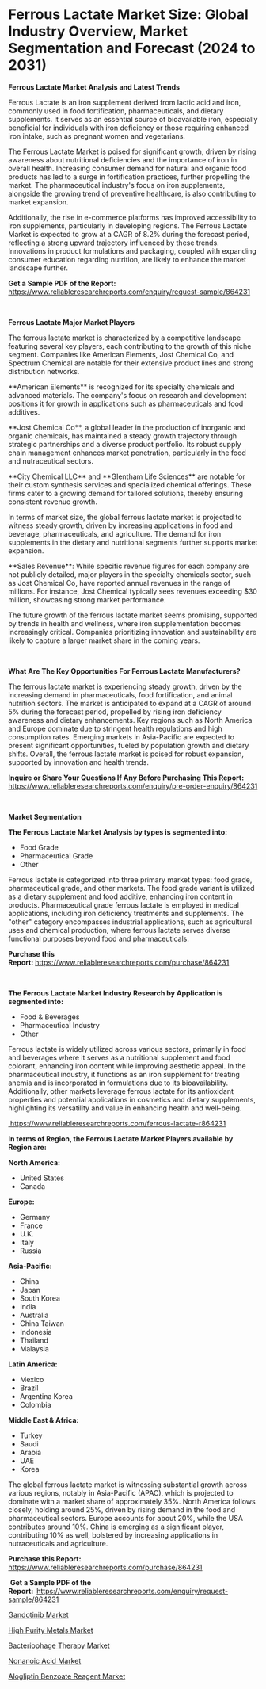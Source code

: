 <p><h1>Ferrous Lactate Market Size: Global Industry Overview, Market Segmentation and Forecast (2024 to 2031)</h1></p><p><strong>Ferrous Lactate Market Analysis and Latest Trends</strong></p>
<p><p>Ferrous Lactate is an iron supplement derived from lactic acid and iron, commonly used in food fortification, pharmaceuticals, and dietary supplements. It serves as an essential source of bioavailable iron, especially beneficial for individuals with iron deficiency or those requiring enhanced iron intake, such as pregnant women and vegetarians.</p><p>The Ferrous Lactate Market is poised for significant growth, driven by rising awareness about nutritional deficiencies and the importance of iron in overall health. Increasing consumer demand for natural and organic food products has led to a surge in fortification practices, further propelling the market. The pharmaceutical industry's focus on iron supplements, alongside the growing trend of preventive healthcare, is also contributing to market expansion.</p><p>Additionally, the rise in e-commerce platforms has improved accessibility to iron supplements, particularly in developing regions. The Ferrous Lactate Market is expected to grow at a CAGR of 8.2% during the forecast period, reflecting a strong upward trajectory influenced by these trends. Innovations in product formulations and packaging, coupled with expanding consumer education regarding nutrition, are likely to enhance the market landscape further.</p></p>
<p><strong>Get a Sample PDF of the Report:&nbsp;</strong> <a href="https://www.reliableresearchreports.com/enquiry/request-sample/864231?utm_campaign=120&utm_medium=2&utm_source=Github&utm_content=ia&utm_term=11112024&utm_id=ferrous-lactate">https://www.reliableresearchreports.com/enquiry/request-sample/864231</a></p>
<p>&nbsp;</p>
<p><strong>Ferrous Lactate Major Market Players</strong></p>
<p><p>The ferrous lactate market is characterized by a competitive landscape featuring several key players, each contributing to the growth of this niche segment. Companies like American Elements, Jost Chemical Co, and Spectrum Chemical are notable for their extensive product lines and strong distribution networks.</p><p>**American Elements** is recognized for its specialty chemicals and advanced materials. The company's focus on research and development positions it for growth in applications such as pharmaceuticals and food additives. </p><p>**Jost Chemical Co**, a global leader in the production of inorganic and organic chemicals, has maintained a steady growth trajectory through strategic partnerships and a diverse product portfolio. Its robust supply chain management enhances market penetration, particularly in the food and nutraceutical sectors.</p><p>**City Chemical LLC** and **Glentham Life Sciences** are notable for their custom synthesis services and specialized chemical offerings. These firms cater to a growing demand for tailored solutions, thereby ensuring consistent revenue growth.</p><p>In terms of market size, the global ferrous lactate market is projected to witness steady growth, driven by increasing applications in food and beverage, pharmaceuticals, and agriculture. The demand for iron supplements in the dietary and nutritional segments further supports market expansion.</p><p>**Sales Revenue**: While specific revenue figures for each company are not publicly detailed, major players in the specialty chemicals sector, such as Jost Chemical Co, have reported annual revenues in the range of millions. For instance, Jost Chemical typically sees revenues exceeding $30 million, showcasing strong market performance.</p><p>The future growth of the ferrous lactate market seems promising, supported by trends in health and wellness, where iron supplementation becomes increasingly critical. Companies prioritizing innovation and sustainability are likely to capture a larger market share in the coming years.</p></p>
<p>&nbsp;</p>
<p><strong>What Are The Key Opportunities For Ferrous Lactate Manufacturers?</strong></p>
<p><p>The ferrous lactate market is experiencing steady growth, driven by the increasing demand in pharmaceuticals, food fortification, and animal nutrition sectors. The market is anticipated to expand at a CAGR of around 5% during the forecast period, propelled by rising iron deficiency awareness and dietary enhancements. Key regions such as North America and Europe dominate due to stringent health regulations and high consumption rates. Emerging markets in Asia-Pacific are expected to present significant opportunities, fueled by population growth and dietary shifts. Overall, the ferrous lactate market is poised for robust expansion, supported by innovation and health trends.</p></p>
<p><strong>Inquire or Share Your Questions If Any Before Purchasing This Report:</strong> <a href="https://www.reliableresearchreports.com/enquiry/pre-order-enquiry/864231?utm_campaign=120&utm_medium=2&utm_source=Github&utm_content=ia&utm_term=11112024&utm_id=ferrous-lactate">https://www.reliableresearchreports.com/enquiry/pre-order-enquiry/864231</a></p>
<p>&nbsp;</p>
<p><strong>Market Segmentation</strong></p>
<p><strong>The Ferrous Lactate Market Analysis by types is segmented into:</strong></p>
<p><ul><li>Food Grade</li><li>Pharmaceutical Grade</li><li>Other</li></ul></p>
<p><p>Ferrous lactate is categorized into three primary market types: food grade, pharmaceutical grade, and other markets. The food grade variant is utilized as a dietary supplement and food additive, enhancing iron content in products. Pharmaceutical grade ferrous lactate is employed in medical applications, including iron deficiency treatments and supplements. The "other" category encompasses industrial applications, such as agricultural uses and chemical production, where ferrous lactate serves diverse functional purposes beyond food and pharmaceuticals.</p></p>
<p><strong>Purchase this Report:&nbsp;</strong><a href="https://www.reliableresearchreports.com/purchase/864231?utm_campaign=120&utm_medium=2&utm_source=Github&utm_content=ia&utm_term=11112024&utm_id=ferrous-lactate">https://www.reliableresearchreports.com/purchase/864231</a></p>
<p>&nbsp;</p>
<p><strong>The Ferrous Lactate Market Industry Research by Application is segmented into:</strong></p>
<p><ul><li>Food & Beverages</li><li>Pharmaceutical Industry</li><li>Other</li></ul></p>
<p><p>Ferrous lactate is widely utilized across various sectors, primarily in food and beverages where it serves as a nutritional supplement and food colorant, enhancing iron content while improving aesthetic appeal. In the pharmaceutical industry, it functions as an iron supplement for treating anemia and is incorporated in formulations due to its bioavailability. Additionally, other markets leverage ferrous lactate for its antioxidant properties and potential applications in cosmetics and dietary supplements, highlighting its versatility and value in enhancing health and well-being.</p></p>
<p><a href="https://www.reliableresearchreports.com/ferrous-lactate-r864231?utm_campaign=120&utm_medium=2&utm_source=Github&utm_content=ia&utm_term=11112024&utm_id=ferrous-lactate">&nbsp;https://www.reliableresearchreports.com/ferrous-lactate-r864231</a></p>
<p><strong>In terms of Region, the Ferrous Lactate Market Players available by Region are:</strong></p>
<p>
    <p> <strong> North America: </strong>
        <ul>
            <li>United States</li>
            <li>Canada</li>
        </ul>
        </p> 
    <p> <strong> Europe: </strong>
        <ul>
            <li>Germany</li>
            <li>France</li>
            <li>U.K.</li>
            <li>Italy</li>
            <li>Russia</li>
        </ul>
        </p> 
    <p> <strong> Asia-Pacific: </strong>
        <ul>
            <li>China</li>
            <li>Japan</li>
            <li>South Korea</li>
            <li>India</li>
            <li>Australia</li>
            <li>China Taiwan</li>
            <li>Indonesia</li>
            <li>Thailand</li>
            <li>Malaysia</li>
        </ul>
        </p> 
    <p> <strong> Latin America: </strong>
        <ul>
            <li>Mexico</li>
            <li>Brazil</li>
            <li>Argentina Korea</li>
            <li>Colombia</li>
        </ul>
        </p> 
    <p> <strong> Middle East & Africa: </strong>
        <ul>
            <li>Turkey</li>
            <li>Saudi</li>
            <li>Arabia</li>
            <li>UAE</li>
            <li>Korea</li>
        </ul>
    </p>
    </p>
<p><p>The global ferrous lactate market is witnessing substantial growth across various regions, notably in Asia-Pacific (APAC), which is projected to dominate with a market share of approximately 35%. North America follows closely, holding around 25%, driven by rising demand in the food and pharmaceutical sectors. Europe accounts for about 20%, while the USA contributes around 10%. China is emerging as a significant player, contributing 10% as well, bolstered by increasing applications in nutraceuticals and agriculture.</p></p>
<p><strong>Purchase this Report: </strong><a href="https://www.reliableresearchreports.com/purchase/864231?utm_campaign=120&utm_medium=2&utm_source=Github&utm_content=ia&utm_term=11112024&utm_id=ferrous-lactate">https://www.reliableresearchreports.com/purchase/864231</a></p>
<p>&nbsp;<strong>Get a Sample PDF of the Report:&nbsp;&nbsp;</strong><a href="https://www.reliableresearchreports.com/enquiry/request-sample/864231?utm_campaign=120&utm_medium=2&utm_source=Github&utm_content=ia&utm_term=11112024&utm_id=ferrous-lactate">https://www.reliableresearchreports.com/enquiry/request-sample/864231</a></p>
<p><strong></strong></p>
<p><p><a href="https://www.linkedin.com/pulse/gandotinib-market-pulse-102-expansion-blueprint-2024-2031-algocracy-95fkc?utm_campaign=120&utm_medium=2&utm_source=Github&utm_content=ia&utm_term=11112024&utm_id=ferrous-lactate">Gandotinib Market</a></p><p><a href="https://github.com/ChristianClark406/Market-Research-Report-List-1/blob/main/high-purity-metals-market.md?utm_campaign=120&utm_medium=2&utm_source=Github&utm_content=ia&utm_term=11112024&utm_id=ferrous-lactate">High Purity Metals Market</a></p><p><a href="https://issuu.com/reportprime-2/docs/bacteriophage-therapy-market-size-2_51f1e9057428f8?utm_campaign=120&utm_medium=2&utm_source=Github&utm_content=ia&utm_term=11112024&utm_id=ferrous-lactate">Bacteriophage Therapy Market</a></p><p><a href="https://github.com/jennyt6m/Market-Research-Report-List-1/blob/main/nonanoic-acid-market.md?utm_campaign=120&utm_medium=2&utm_source=Github&utm_content=ia&utm_term=11112024&utm_id=ferrous-lactate">Nonanoic Acid Market</a></p><p><a href="https://www.linkedin.com/pulse/alogliptin-benzoate-reagent-market-size-growth-trends-statistics-ddecc?utm_campaign=120&utm_medium=2&utm_source=Github&utm_content=ia&utm_term=11112024&utm_id=ferrous-lactate">Alogliptin Benzoate Reagent Market</a></p></p>